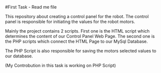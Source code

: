 #First Task - Read me file 

This repository about creating a control panel for the robot.
The control panel is responsible for initiating the values for the robot motors. 

Mainly the project contains 2 scripts. 
First one is the HTML script which determines the content of our Control Panel Web Page.
The second one is the PHP scripts which connect the HTML Page to our MySql Database.

The PHP Script is also responsible for saving the motors selected values to our database. 

(My Controbution in this task is working on PHP Script)
